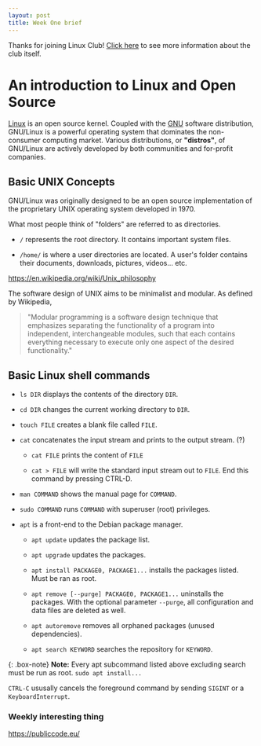 ```yaml
---
layout: post
title: Week One brief
---
```


Thanks for joining Linux Club! [Click here](/twlinux/about/) to see more information about the club itself.

# An introduction to Linux and Open Source

[Linux](https://www.linux.com/what-is-linux) is an open source kernel. Coupled with the [GNU](https://www.gnu.org/) software distribution, GNU/Linux is a powerful operating system that dominates the non-consumer computing market. Various distributions, or **"distros"**, of GNU/Linux are actively developed by both communities and for-profit companies. 

## Basic UNIX Concepts

GNU/Linux was originally designed to be an open source implementation of the proprietary UNIX operating system developed in 1970. 

What most people think of "folders" are referred to as directories.

- `/` represents the root directory. It contains important system files.

- `/home/` is where a user directories are located. A user's folder contains their documents, downloads, pictures, videos... etc. 

<https://en.wikipedia.org/wiki/Unix_philosophy>

The software design of UNIX aims to be minimalist and modular. As defined by Wikipedia, 

>"Modular programming is a software design technique that emphasizes separating the functionality of a program into independent, interchangeable modules, such that each contains everything necessary to execute only one aspect of the desired functionality." 

## Basic Linux shell commands

- `ls DIR` displays the contents of the directory `DIR`.

- `cd DIR` changes the current working directory to `DIR`.

- `touch FILE` creates a blank file called `FILE`.

- `cat` concatenates the input stream and prints to the output stream. (?)

    - `cat FILE` prints the content of `FILE`

    - `cat > FILE` will write the standard input stream out to `FILE`. End this command by pressing CTRL-D.

- `man COMMAND` shows the manual page for `COMMAND`.

- `sudo COMMAND` runs `COMMAND` with superuser (root) privileges. 

- `apt` is a front-end to the Debian package manager. 

    - `apt update` updates the package list.

    - `apt upgrade` updates the packages. 

    - `apt install PACKAGE0, PACKAGE1...` installs the packages listed. Must be ran as root.

    - `apt remove [--purge] PACKAGE0, PACKAGE1...` uninstalls the packages. With the optional parameter `--purge`, all configuration and data files are deleted as well.

    - `apt autoremove` removes all orphaned packages (unused dependencies).

    - `apt search KEYWORD` searches the repository for `KEYWORD`.

{: .box-note}
**Note:** Every apt subcommand listed above excluding search must be run as root. `sudo apt install...`

`CTRL-C` ususally cancels the foreground command by sending `SIGINT` or a `KeyboardInterrupt`.

### Weekly interesting thing

<https://publiccode.eu/>
